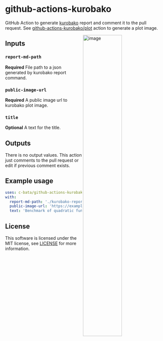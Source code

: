 # github-actions-kurobako

GitHub Action to generate [kurobako](https://github.com/sile/kurobako) report and comment it to the pull request.
See [github-actions-kurobako/plot](./plot) action to generate a plot image.

<img src="https://user-images.githubusercontent.com/5564044/72664009-33d0eb80-3a3c-11ea-8ada-0b6ac7522cd7.png" alt="image" align="right" width="50%">

## Inputs

### `report-md-path`

**Required** File path to a json generated by kurobako report command.

### `public-image-url`

**Required**  A public image url to kurobako plot image.

### `title`

**Optional** A text for the title.

## Outputs

There is no output values.
This action just comments to the pull request or edit if previous comment exists.

## Example usage

```yaml
uses: c-bata/github-actions-kurobako@master
with:
  report-md-path: './kurobako-report.md'
  public-image-url: 'https://example.com/public-image-url.png'
  text: 'Benchmark of quadratic function'
```

## License

This software is licensed under the MIT license, see [LICENSE](./LICENSE) for more information.
